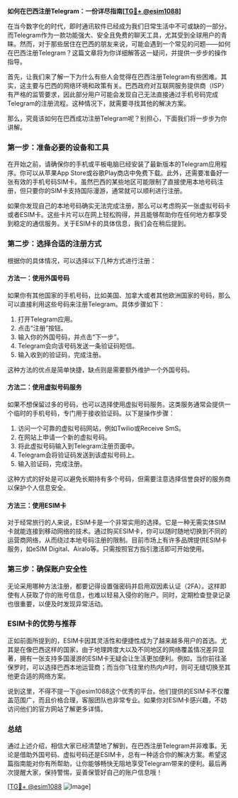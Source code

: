 **如何在巴西注册Telegram：一份详尽指南[[TG💪+ @esim1088](https://t.me/s/esim1088)]**

在当今数字化的时代，即时通讯软件已经成为我们日常生活中不可或缺的一部分。而Telegram作为一款功能强大、安全且免费的聊天工具，尤其受到全球用户的青睐。然而，对于那些居住在巴西的朋友来说，可能会遇到一个常见的问题——如何在巴西注册Telegram？这篇文章将为你详细解答这一疑问，并提供一步步的操作指导。

首先，让我们来了解一下为什么有些人会觉得在巴西注册Telegram有些困难。其实，这主要与巴西的网络环境和政策有关。巴西政府对互联网服务提供商（ISP）有严格的监管要求，因此部分用户可能会发现自己无法直接通过手机号码完成Telegram的注册流程。这种情况下，就需要寻找其他的解决方案。

那么，究竟该如何在巴西成功注册Telegram呢？别担心，下面我们将一步步为你讲解。

### 第一步：准备必要的设备和工具

在开始之前，请确保你的手机或平板电脑已经安装了最新版本的Telegram应用程序。你可以从苹果App Store或谷歌Play商店中免费下载。此外，还需要准备好一张有效的手机号码SIM卡。虽然巴西的某些地区可能限制了直接使用本地号码注册，但只要你的SIM卡支持国际漫游，通常就可以顺利进行注册。

如果你发现自己的本地号码确实无法完成注册，那么可以考虑购买一张虚拟号码卡或者ESIM卡。这些卡片可以在网上轻松购得，并且能够帮助你在任何地方都享受到稳定的通信服务。关于ESIM卡的具体信息，我们会在稍后提到。

### 第二步：选择合适的注册方式

根据你的具体情况，可以选择以下几种方式进行注册：

#### 方法一：使用外国号码
如果你有其他国家的手机号码，比如美国、加拿大或者其他欧洲国家的号码，那么可以直接利用这些号码来注册Telegram。具体步骤如下：
1. 打开Telegram应用。
2. 点击“注册”按钮。
3. 输入你的外国号码，并点击“下一步”。
4. Telegram会向该号码发送一条验证码短信。
5. 输入收到的验证码，完成注册。

这种方法的优点是简单快捷，缺点则是需要额外维护一个外国号码。

#### 方法二：使用虚拟号码服务
如果不想保留过多的号码，也可以选择使用虚拟号码服务。这类服务通常会提供一个临时的手机号码，专门用于接收验证码。以下是操作步骤：
1. 访问一个可靠的虚拟号码网站，例如Twilio或Receive SmS。
2. 在网站上申请一个新的虚拟号码。
3. 将此虚拟号码输入到Telegram注册页面中。
4. Telegram会将验证码发送到该虚拟号码上。
5. 输入验证码，完成注册。

这种方式的好处是可以避免长期持有多个号码，但需要注意选择信誉良好的服务商以保护个人信息安全。

#### 方法三：使用ESIM卡
对于经常旅行的人来说，ESIM卡是一个非常实用的选择。它是一种无需实体SIM卡就能连接到移动网络的技术。通过购买ESIM卡，你可以随时随地切换到不同的运营商网络，从而绕过本地号码注册的限制。目前市场上有许多品牌提供ESIM卡服务，如eSIM Digital、Airalo等。只需按照官方指引激活即可开始使用。

### 第三步：确保账户安全性

无论采用哪种方法注册，都要记得设置强密码并启用双因素认证（2FA）。这样即使有人获取了你的账号信息，也难以轻易入侵你的账户。同时，定期检查登录记录也很重要，以便及时发现异常活动。

### ESIM卡的优势与推荐

正如前面所提到的，ESIM卡因其灵活性和便捷性成为了越来越多用户的首选。尤其是在像巴西这样的国家，由于地理跨度大以及不同地区的网络覆盖情况差异显著，拥有一张支持多国漫游的ESIM卡无疑会让生活更加便利。例如，当你前往圣保罗时，可以选择巴西本地运营商；而当你飞往里约热内卢时，则可无缝切换至其他更合适的网络方案。

说到这里，不得不提一下@esim1088这个优秀的平台。他们提供的ESIM卡不仅覆盖范围广，而且价格合理，客服团队也非常专业。如果你对ESIM卡感兴趣，不妨访问他们的官方网站了解更多详情。

### 总结

通过上述介绍，相信大家已经清楚地了解到，在巴西注册Telegram并非难事。无论是借助外国号码、虚拟号码还是ESIM卡，总有一种适合你的解决方案。希望这篇指南能对你有所帮助，让你能够畅快无阻地享受Telegram带来的便利。最后再次提醒大家，保持警惕，妥善保管好自己的账户信息哦！

[[TG💪+ @esim1088](https://t.me/s/esim1088) ![Image](https://i.postimg.cc/4NQfJmqS/Snipaste-2025-05-13-00-14-12.png)]